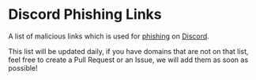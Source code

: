 # Discord Phishing Links

A list of malicious links which is used for [phishing](https://en.wikipedia.org/wiki/Phishing) on [Discord](https://discord.com).

This list will be updated daily, if you have domains that are not on that list, feel free to create a Pull Request or an Issue, we will add them as soon as possible!
